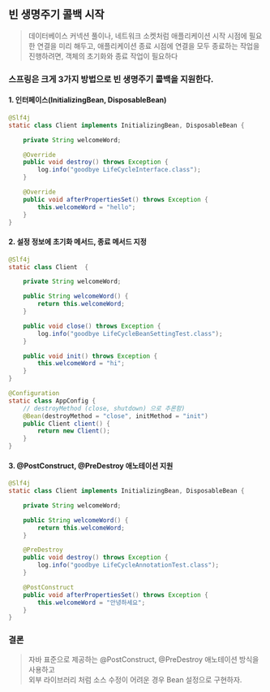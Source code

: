 ## 빈 생명주기 콜백 시작
> 데이터베이스 커넥션 풀이나, 네트워크 소켓처럼 애플리케이션 시작 시점에 필요한 연결을 미리 해두고,
애플리케이션 종료 시점에 연결을 모두 종료하는 작업을 진행하려면, 객체의 초기화와 종료 작업이
필요하다

### 스프링은 크게 3가지 방법으로 빈 생명주기 콜백을 지원한다.
#### 1. 인터페이스(InitializingBean, DisposableBean)
```java
@Slf4j
static class Client implements InitializingBean, DisposableBean {

    private String welcomeWord;

    @Override
    public void destroy() throws Exception {
        log.info("goodbye LifeCycleInterface.class");
    }

    @Override
    public void afterPropertiesSet() throws Exception {
        this.welcomeWord = "hello";
    }
}
```

#### 2. 설정 정보에 초기화 메서드, 종료 메서드 지정
```java
@Slf4j
static class Client  {

    private String welcomeWord;

    public String welcomeWord() {
        return this.welcomeWord;
    }

    public void close() throws Exception {
        log.info("goodbye LifeCycleBeanSettingTest.class");
    }

    public void init() throws Exception {
        this.welcomeWord = "hi";
    }
}

@Configuration
static class AppConfig {
    // destroyMethod (close, shutdown) 으로 추론함)
    @Bean(destroyMethod = "close", initMethod = "init")
    public Client client() {
        return new Client();
    }
}
```
#### 3. @PostConstruct, @PreDestroy 애노테이션 지원

```java
@Slf4j
static class Client implements InitializingBean, DisposableBean {

    private String welcomeWord;

    public String welcomeWord() {
        return this.welcomeWord;
    }

    @PreDestroy
    public void destroy() throws Exception {
        log.info("goodbye LifeCycleAnnotationTest.class");
    }

    @PostConstruct
    public void afterPropertiesSet() throws Exception {
        this.welcomeWord = "안녕하세요";
    }
}
```

### 결론
> 자바 표준으로 제공하는 @PostConstruct, @PreDestroy 애노테이션 방식을 사용하고   
> 외부 라이브러리 처럼 소스 수정이 어려운 경우 Bean 설정으로 구현하자.